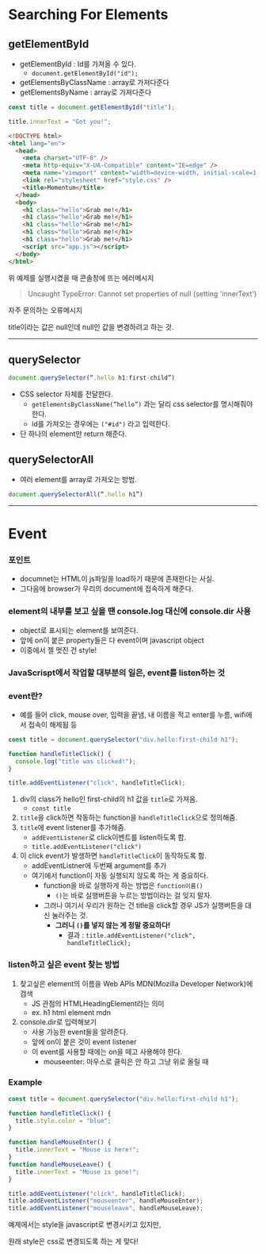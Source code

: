 # Searching For Elements

## getElementById

- getElementById : Id를 가져올 수 있다.
  - `document.getElementById("id");`
- getElementsByClassName : array로 가져다준다
- getElementsByName : array로 가져다준다

```jsx
const title = document.getElementById("title");

title.innerText = "Got you!";
```

```html
<!DOCTYPE html>
<html lang="en">
  <head>
    <meta charset="UTF-8" />
    <meta http-equiv="X-UA-Compatible" content="IE=edge" />
    <meta name="viewport" content="width=device-width, initial-scale=1.0" />
    <link rel="stylesheet" href="style.css" />
    <title>Momentum</title>
  </head>
  <body>
    <h1 class="hello">Grab me!</h1>
    <h1 class="hello">Grab me!</h1>
    <h1 class="hello">Grab me!</h1>
    <h1 class="hello">Grab me!</h1>
    <h1 class="hello">Grab me!</h1>
    <script src="app.js"></script>
  </body>
</html>
```

위 예제를 실행시켰을 때 콘솔창에 뜨는 에러메시지

> Uncaught TypeError: Cannot set properties of null (setting 'innerText')

자주 문의하는 오류메시지

title이라는 값은 null인데 null인 값을 변경하려고 하는 것.

---

## querySelector

```jsx
document.querySelector(“.hello h1:first-child”)
```

- CSS selector 자체를 전달한다.
  - `getElementsByClassName(”hello”)` 과는 달리 css selector를 명시해줘야한다.
  - id를 가져오는 경우에는 `("#id")` 라고 입력한다.
- 단 하나의 element만 return 해준다.

## querySelectorAll

- 여러 element를 array로 가져오는 방법.

```jsx
document.querySelectorAll(“.hello h1”)
```

---

# Event

### 포인트

- documnet는 HTML이 js파일을 load하기 때문에 존재한다는 사실.
- 그다음에 browser가 우리의 document에 접속하게 해준다.

### element의 내부를 보고 싶을 땐 console.log 대신에 console.dir 사용

- object로 표시되는 element를 보여준다.
- 앞에 on이 붙은 property들은 다 event이며 javascript object
- 이중에서 젤 멋진 건 style!

### JavaScrispt에서 작업할 대부분의 일은, event를 listen하는 것

### event란?

- 예를 들어 click, mouse over, 입력을 끝냄, 내 이름을 적고 enter를 누름, wifi에서 접속이 해제됨 등

```jsx
const title = document.querySelector("div.hello:first-child h1");

function handleTitleClick() {
  console.log("title was clicked!");
}

title.addEventListener("click", handleTitleClick);
```

1. div의 class가 hello인 first-child의 h1 값을 `title`로 가져옴.
   - `const title`
2. `title`을 click하면 작동하는 function을 `handleTitleClick`으로 정의해줌.
3. `title`에 event listener를 추가해줌.
   - `addEventListener`로 click이벤트를 listen하도록 함.
   - `title.addEventListener("click")`
4. 이 click event가 발생하면 `handleTitleClick`이 동작하도록 함.
   - addEventListner에 두번째 argument를 추가
   - 여기에서 function이 자동 실행되지 않도록 하는 게 중요하다.
     - function을 바로 실행하게 하는 방법은 `function이름()`
       - `()`는 바로 실행버튼을 누르는 방법이라는 걸 잊지 말자.
     - 그러나 여기서 우리가 원하는 건 title을 click할 경우 JS가 실행버튼을 대신 눌러주는 것.
       - **그러니 `()`를 넣지 않는 게 정말 중요하다!**
         - 결과 : `title.addEventListener("click", handleTitleClick);`

### listen하고 싶은 event 찾는 방법

1. 찾고싶은 element의 이름을 Web APIs MDN(Mozilla Developer Network)에 검색
   - JS 관점의 HTMLHeadingElement라는 의미
   - ex. h1 html element mdn
2. console.dir로 입력해보기
   - 사용 가능한 event들을 알려준다.
   - 앞에 on이 붙은 것이 event listener
   - 이 event를 사용할 때에는 on을 떼고 사용해야 한다.
     - mouseenter: 마우스로 클릭은 안 하고 그냥 위로 올릴 때

### Example

```jsx
const title = document.querySelector("div.hello:first-child h1");

function handleTitleClick() {
  title.style.color = "blue";
}

function handleMouseEnter() {
  title.innerText = "Mouse is here!";
}
function handleMouseLeave() {
  title.innerText = "Mouse is gone!";
}

title.addEventListener("click", handleTitleClick);
title.addEventListener("mouseenter", handleMouseEnter);
title.addEventListener("mouseleave", handleMouseLeave);
```

예제에서는 style을 javascript로 변경시키고 있지만,

원래 style은 css로 변경되도록 하는 게 맞다!
